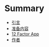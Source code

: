 # Summary

* [引言](README.md)
* [准备内容](chapter1.md)
* [12 Factor App](12-factor-app.md)
* [作者](zuo-zhe.md)

